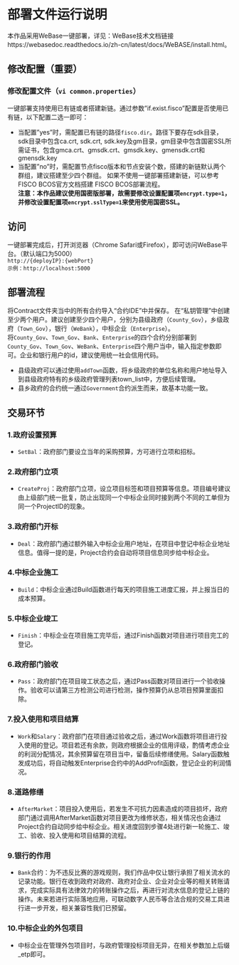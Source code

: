 # 部署文件运行说明
本作品采用WeBase一键部署，详见：WeBase技术文档链接https://webasedoc.readthedocs.io/zh-cn/latest/docs/WeBASE/install.html。
## 修改配置（重要）
### 修改配置文件（``vi common.properties``）
一键部署支持使用已有链或者搭建新链。通过参数”if.exist.fisco”配置是否使用已有链，以下配置二选一即可：
- 当配置”yes”时，需配置已有链的路径``fisco.dir``。路径下要存在sdk目录，sdk目录中包含ca.crt, sdk.crt, sdk.key及gm目录，gm目录中包含国密SSL所需证书，包含gmca.crt、gmsdk.crt、gmsdk.key、gmensdk.crt和gmensdk.key
- 当配置”no”时，需配置节点fisco版本和节点安装个数，搭建的新链默认两个群组，建议搭建至少四个群组。
如果不使用一键部署搭建新链，可以参考FISCO BCOS官方文档搭建 FISCO BCOS部署流程。  
**注意：本作品建议使用国密版部署，故需要修改设置配置项``encrypt.type=1``，并修改设置配置项``encrypt.sslType=1``来使用使用国密SSL。**
## 访问
一键部署完成后，打开浏览器（Chrome Safari或Firefox），即可访问WeBase平台。（默认端口为5000）  
``http://{deployIP}:{webPort}``  
``示例：http://localhost:5000``    
## 部署流程
将Contract文件夹当中的所有合约导入“合约IDE”中并保存。
在“私钥管理”中创建至少两个用户。建议创建至少四个用户，分别为县级政府（``County_Gov``），乡级政府（``Town_Gov``），银行（``WeBank``），中标企业（``Enterprise``）。  
将``County_Gov``、``Town_Gov``、``Bank``、``Enterprise``的四个合约分别部署到``County_Gov``、``Town_Gov``、``WeBank``、``Enterprise``四个用户当中，输入指定参数即可。企业和银行用户的id，建议使用统一社会信用代码。  
* 县级政府可以通过使用``addTown``函数，将乡级政府的单位名称和用户地址导入到县级政府特有的乡级政府管理列表town_list中，方便后续管理。  
* 县乡政府的合约统一通过``Government``合约派生而来，故基本功能一致。  
## 交易环节
### 1.政府设置预算
- ``SetBal``：政府部门要设立当年的采购预算，方可进行立项和招标。
### 2.政府部门立项
- ``CreateProj``：政府部门立项，设立项目标签和项目预算等信息。项目编号建议由上级部门统一批复，防止出现同一个中标企业同时接到两个不同的工单但为同一个ProjectID的现象。
### 3.政府部门开标
- ``Deal``：政府部门通过额外输入中标企业用户地址，在项目中登记中标企业地址信息。值得一提的是，Project合约会自动将项目信息同步给中标企业。 
### 4.中标企业施工
- ``Build``：中标企业通过Build函数进行每天的项目施工进度汇报，并上报当日的成本预算。 
### 5.中标企业竣工 
- ``Finish``：中标企业在项目施工完毕后，通过Finish函数对项目进行项目完工的登记。
### 6.政府部门验收
- ``Pass``：政府部门在项目竣工状态之后，通过Pass函数对项目进行一个验收操作。验收可以请第三方检测公司进行检测，操作预算仍从总项目预算里面扣除。
### 7.投入使用和项目结算
- ``Work``和``Salary``：政府部门在项目通过验收之后，通过Work函数将项目进行投入使用的登记。项目若还有余款，则政府根据企业的信用评级，酌情考虑企业的利润分配情况，其余预算留在项目当中，留备后续修缮使用。Salary函数触发成功后，将自动触发Enterprise合约中的AddProfit函数，登记企业的利润情况。
### 8.道路修缮
- ``AfterMarket``：项目投入使用后，若发生不可抗力因素造成的项目损坏，政府部门通过调用AfterMarket函数对项目更改为维修状态，相关情况也会通过Project合约自动同步给中标企业。相关进度回到步骤4处进行新一轮施工、竣工、验收、投入使用和项目结算的流程。
### 9.银行的作用
- ``Bank``合约：为不违反比赛的游戏规则，我们作品中仅让银行承担了相关流水的记录功能。银行在收到政府对政府、政府对企业、企业对企业等的相关转账请求，完成实际具有法律效力的转账操作之后，再进行对流水信息的登记上链的操作。未来若进行实际落地应用，可联动数字人民币等合法合规的交易工具进行进一步开发，相关兼容性我们已预留。
### 10.中标企业的外包项目
- 中标企业在管理外包项目时，与政府管理投标项目无异，在相关参数加上后缀_etp即可。




